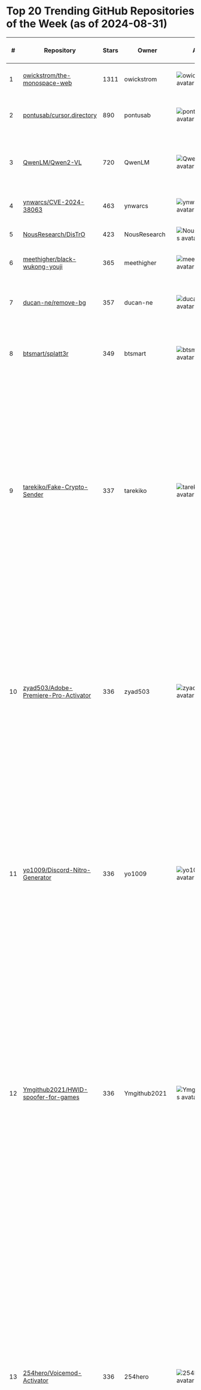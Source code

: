 # Top 20 Trending GitHub Repositories of the Week (as of 2024-08-31)

| # | Repository | Stars | Owner | Avatar | Description | Topics | URL | Created At | Updated At | Pushed At | Git URL | SSH URL | Clone URL | SVN URL | Homepage | Size | Language | Forks Count | Open Issues Count | Default Branch | License |
|---|------------|-------|-------|--------|-------------|--------|-----|------------|------------|-----------|---------|---------|-----------|---------|----------|------|----------|--------------|-------------------|----------------|---------|
| 1 | [owickstrom/the-monospace-web](https://github.com/owickstrom/the-monospace-web) | 1311 | owickstrom | ![owickstrom's avatar](https://avatars.githubusercontent.com/u/1464328?v=4) | A minimalist design exploration | css, design, minimalist, monospace, web | [https://github.com/owickstrom/the-monospace-web](https://github.com/owickstrom/the-monospace-web) | 2024-08-25T18:35:57Z | 2024-08-31T03:31:40Z | 2024-08-29T04:33:26Z | git://github.com/owickstrom/the-monospace-web.git | git@github.com:owickstrom/the-monospace-web.git | https://github.com/owickstrom/the-monospace-web.git | https://github.com/owickstrom/the-monospace-web | https://owickstrom.github.io/the-monospace-web/ | 1568 | HTML | 67 | 3 | main | MIT License |
| 2 | [pontusab/cursor.directory](https://github.com/pontusab/cursor.directory) | 890 | pontusab | ![pontusab's avatar](https://avatars.githubusercontent.com/u/655158?v=4) | Find the best cursor rules for your framework and language | No topics | [https://github.com/pontusab/cursor.directory](https://github.com/pontusab/cursor.directory) | 2024-08-24T12:44:44Z | 2024-08-31T04:15:23Z | 2024-08-29T21:07:42Z | git://github.com/pontusab/cursor.directory.git | git@github.com:pontusab/cursor.directory.git | https://github.com/pontusab/cursor.directory.git | https://github.com/pontusab/cursor.directory | https://cursor.directory | 2399 | TypeScript | 93 | 5 | main | No license |
| 3 | [QwenLM/Qwen2-VL](https://github.com/QwenLM/Qwen2-VL) | 720 | QwenLM | ![QwenLM's avatar](https://avatars.githubusercontent.com/u/141221163?v=4) | Qwen2-VL is the multimodal large language model series developed by Qwen team, Alibaba Cloud. | No topics | [https://github.com/QwenLM/Qwen2-VL](https://github.com/QwenLM/Qwen2-VL) | 2024-08-29T08:30:38Z | 2024-08-31T04:04:52Z | 2024-08-30T12:14:01Z | git://github.com/QwenLM/Qwen2-VL.git | git@github.com:QwenLM/Qwen2-VL.git | https://github.com/QwenLM/Qwen2-VL.git | https://github.com/QwenLM/Qwen2-VL | No homepage | 62 | Python | 29 | 24 | main | No license |
| 4 | [ynwarcs/CVE-2024-38063](https://github.com/ynwarcs/CVE-2024-38063) | 463 | ynwarcs | ![ynwarcs's avatar](https://avatars.githubusercontent.com/u/108408574?v=4) | poc for CVE-2024-38063 (RCE in tcpip.sys) | No topics | [https://github.com/ynwarcs/CVE-2024-38063](https://github.com/ynwarcs/CVE-2024-38063) | 2024-08-24T18:25:46Z | 2024-08-31T04:14:30Z | 2024-08-27T12:22:39Z | git://github.com/ynwarcs/CVE-2024-38063.git | git@github.com:ynwarcs/CVE-2024-38063.git | https://github.com/ynwarcs/CVE-2024-38063.git | https://github.com/ynwarcs/CVE-2024-38063 | No homepage | 28 | Python | 89 | 3 | main | MIT License |
| 5 | [NousResearch/DisTrO](https://github.com/NousResearch/DisTrO) | 423 | NousResearch | ![NousResearch's avatar](https://avatars.githubusercontent.com/u/134168893?v=4) | Distributed Training Over-The-Internet | No topics | [https://github.com/NousResearch/DisTrO](https://github.com/NousResearch/DisTrO) | 2024-08-26T15:30:54Z | 2024-08-31T03:39:05Z | 2024-08-27T06:20:48Z | git://github.com/NousResearch/DisTrO.git | git@github.com:NousResearch/DisTrO.git | https://github.com/NousResearch/DisTrO.git | https://github.com/NousResearch/DisTrO | No homepage | 1008 | No language specified | 14 | 1 | main | No license |
| 6 | [meethigher/black-wukong-youji](https://github.com/meethigher/black-wukong-youji) | 365 | meethigher | ![meethigher's avatar](https://avatars.githubusercontent.com/u/51883354?v=4) | 黑神话悟空妖怪平生录 | No topics | [https://github.com/meethigher/black-wukong-youji](https://github.com/meethigher/black-wukong-youji) | 2024-08-25T14:03:05Z | 2024-08-31T03:30:16Z | 2024-08-28T16:56:54Z | git://github.com/meethigher/black-wukong-youji.git | git@github.com:meethigher/black-wukong-youji.git | https://github.com/meethigher/black-wukong-youji.git | https://github.com/meethigher/black-wukong-youji | https://meethigher.top/blog/2024/black-wukong-youji/ | 325798 | No language specified | 29 | 1 | master | No license |
| 7 | [ducan-ne/remove-bg](https://github.com/ducan-ne/remove-bg) | 357 | ducan-ne | ![ducan-ne's avatar](https://avatars.githubusercontent.com/u/16853175?v=4) | Remove background directly in your browser, powered by WebGPU | No topics | [https://github.com/ducan-ne/remove-bg](https://github.com/ducan-ne/remove-bg) | 2024-08-25T15:03:16Z | 2024-08-31T04:10:21Z | 2024-08-29T03:04:43Z | git://github.com/ducan-ne/remove-bg.git | git@github.com:ducan-ne/remove-bg.git | https://github.com/ducan-ne/remove-bg.git | https://github.com/ducan-ne/remove-bg | https://bannerify.co/tools/remove-bg | 255 | TypeScript | 24 | 1 | main | No license |
| 8 | [btsmart/splatt3r](https://github.com/btsmart/splatt3r) | 349 | btsmart | ![btsmart's avatar](https://avatars.githubusercontent.com/u/114722382?v=4) | Official repository for Splatt3R: Zero-shot Gaussian Splatting from Uncalibrated Image Pairs | No topics | [https://github.com/btsmart/splatt3r](https://github.com/btsmart/splatt3r) | 2024-08-24T22:08:16Z | 2024-08-31T03:17:02Z | 2024-08-29T13:51:15Z | git://github.com/btsmart/splatt3r.git | git@github.com:btsmart/splatt3r.git | https://github.com/btsmart/splatt3r.git | https://github.com/btsmart/splatt3r | No homepage | 22029 | Python | 12 | 3 | main | Other |
| 9 | [tarekiko/Fake-Crypto-Sender](https://github.com/tarekiko/Fake-Crypto-Sender) | 337 | tarekiko | ![tarekiko's avatar](https://avatars.githubusercontent.com/u/82510858?v=4) | Fake Crypto Sender is a tool designed to simulate cryptocurrency transactions. It allows users to create and send fake transactions across various networks, view transaction history, and customize settings. This tool is primarily for educational and testing purposes. | crypto-flashing, eth-flasher, eth-flashing, fake-bitcoin, fake-bitcoin-miner, fake-bitcoin-sender, fake-bitcoin-software, fake-bitcoin-transaction, fake-bitcoin-transaction-2024, fake-crypto, fake-crypto-sender, fake-usdt-sender, fake-usdt-sender-trc20, fake-usdt-software, fake-usdt-tool, fake-usdt-trc20, usdt-flash-sender, usdt-flashing-software, usdt-flashing-tool, usdt-sender | [https://github.com/tarekiko/Fake-Crypto-Sender](https://github.com/tarekiko/Fake-Crypto-Sender) | 2024-08-30T14:11:09Z | 2024-08-31T00:02:49Z | 2024-08-30T14:13:40Z | git://github.com/tarekiko/Fake-Crypto-Sender.git | git@github.com:tarekiko/Fake-Crypto-Sender.git | https://github.com/tarekiko/Fake-Crypto-Sender.git | https://github.com/tarekiko/Fake-Crypto-Sender | No homepage | 8 | No language specified | 0 | 0 | main | Apache License 2.0 |
| 10 | [zyad503/Adobe-Premiere-Pro-Activator](https://github.com/zyad503/Adobe-Premiere-Pro-Activator) | 336 | zyad503 | ![zyad503's avatar](https://avatars.githubusercontent.com/u/82309483?v=4) | Adobe Premiere Pro Activator provides a streamlined solution for activating Adobe Premiere Pro software. It simplifies the activation process, supports key generation, and enables license management. | adobe-premiere-pro, adobe-premiere-pro-2023, adobe-premiere-pro-cc, adobe-premiere-pro-download, como-descargar-premiere-pro, descargar-adobe-premiere-pro, descargar-premiere-pro, premiere-pro, premiere-pro-2023-free, premiere-pro-descargar, premiere-pro-download | [https://github.com/zyad503/Adobe-Premiere-Pro-Activator](https://github.com/zyad503/Adobe-Premiere-Pro-Activator) | 2024-08-30T14:11:21Z | 2024-08-30T14:31:09Z | 2024-08-30T14:13:28Z | git://github.com/zyad503/Adobe-Premiere-Pro-Activator.git | git@github.com:zyad503/Adobe-Premiere-Pro-Activator.git | https://github.com/zyad503/Adobe-Premiere-Pro-Activator.git | https://github.com/zyad503/Adobe-Premiere-Pro-Activator | No homepage | 9 | C++ | 0 | 0 | main | Apache License 2.0 |
| 11 | [yo1009/Discord-Nitro-Generator](https://github.com/yo1009/Discord-Nitro-Generator) | 336 | yo1009 | ![yo1009's avatar](https://avatars.githubusercontent.com/u/91608735?v=4) | Discord Nitro Generator is a tool designed to generate random Discord Nitro codes for educational purposes. It includes functionality for bulk code generation, code validation, and features a user-friendly interface. | checker, discord, discord-account-creator, discord-bot, discord-generator, discord-hack, discord-nitro, discord-nitro-generator-online, discord-python, discord-token-creator, discord-token-joiner, free-nitro, generator, hcaptcha-bypass, nitro, nitro-checker, nitro-generator, nitrogen | [https://github.com/yo1009/Discord-Nitro-Generator](https://github.com/yo1009/Discord-Nitro-Generator) | 2024-08-30T14:11:16Z | 2024-08-30T14:31:21Z | 2024-08-30T14:13:37Z | git://github.com/yo1009/Discord-Nitro-Generator.git | git@github.com:yo1009/Discord-Nitro-Generator.git | https://github.com/yo1009/Discord-Nitro-Generator.git | https://github.com/yo1009/Discord-Nitro-Generator | No homepage | 41 | C++ | 0 | 0 | main | Apache License 2.0 |
| 12 | [Ymgithub2021/HWID-spoofer-for-games](https://github.com/Ymgithub2021/HWID-spoofer-for-games) | 336 | Ymgithub2021 | ![Ymgithub2021's avatar](https://avatars.githubusercontent.com/u/79062215?v=4) | Protect your gaming accounts from bans with the latest 2024 HWID spoofer. Our undetectable HWID spoofer helps you avoid hardware bans in popular games like Fortnite, Warzone, Apex Legends, and more. | hwid-spoofer-for-apex-legends, hwid-spoofer-for-cod-mw, hwid-spoofer-for-escape-from-tarkov, hwid-spoofer-for-fortnite, hwid-spoofer-for-games, hwid-spoofer-for-gta-v, hwid-spoofer-for-overwatch, hwid-spoofer-for-pc, hwid-spoofer-for-rainbow-six-siege, hwid-spoofer-for-warzone, hwid-spoofer-for-windows-10, hwid-spoofer-for-windows-11, hwid-spoofer-no-ban, hwid-spoofer-software, wid-spoofer-for-rust | [https://github.com/Ymgithub2021/HWID-spoofer-for-games](https://github.com/Ymgithub2021/HWID-spoofer-for-games) | 2024-08-30T14:11:14Z | 2024-08-30T14:31:24Z | 2024-08-30T14:13:37Z | git://github.com/Ymgithub2021/HWID-spoofer-for-games.git | git@github.com:Ymgithub2021/HWID-spoofer-for-games.git | https://github.com/Ymgithub2021/HWID-spoofer-for-games.git | https://github.com/Ymgithub2021/HWID-spoofer-for-games | No homepage | 42 | C++ | 0 | 0 | main | Apache License 2.0 |
| 13 | [254hero/Voicemod-Activator](https://github.com/254hero/Voicemod-Activator) | 336 | 254hero | ![254hero's avatar](https://avatars.githubusercontent.com/u/110927917?v=4) | Voicemod Activator is a utility designed to automate the activation process for Voicemod, a popular voice-changing software. This tool provides an efficient way to activate Voicemod using various methods, simplifying the process for users. | voicechanger, voicemod-activate, voicemod-activation-keygen, voicemod-activation-license, voicemod-activator, voicemod-activator-key, voicemod-activator-keygen, voicemod-activator-license, voicemod-activator-script, voicemod-activator-tool, voicemod-key, voicemod-key-activate, voicemod-key-keygen, voicemod-key-license, voicemod-key-script, voicemod-key-tool, voicemod-license-activate, voicemod-license-keygen, voicemod-script, voicemod-tool | [https://github.com/254hero/Voicemod-Activator](https://github.com/254hero/Voicemod-Activator) | 2024-08-30T14:11:23Z | 2024-08-30T14:31:30Z | 2024-08-30T14:13:50Z | git://github.com/254hero/Voicemod-Activator.git | git@github.com:254hero/Voicemod-Activator.git | https://github.com/254hero/Voicemod-Activator.git | https://github.com/254hero/Voicemod-Activator | No homepage | 42 | C++ | 0 | 0 | main | Apache License 2.0 |
| 14 | [Sibercihan/Bandicam-Activator](https://github.com/Sibercihan/Bandicam-Activator) | 336 | Sibercihan | ![Sibercihan's avatar](https://avatars.githubusercontent.com/u/80747349?v=4) | Bandicam Activator provides a streamlined solution for activating Bandicam software. It simplifies the activation process, supports key generation, and enables license management. | bandicam, bandicam-2024, bandicam-download, bandicam-free, bandicam-full, bandicam-hack-download, bandicam-installer, bandicam-key, bandicam-keys, bandicam-latest, bandicam-license, bandicam-pro, bandicam-pro-download, bandicam-tutorial-2024, bandicam-unlock, bandicam-windows, free-bandicam, free-bandicam-installer | [https://github.com/Sibercihan/Bandicam-Activator](https://github.com/Sibercihan/Bandicam-Activator) | 2024-08-30T14:11:05Z | 2024-08-30T14:31:03Z | 2024-08-30T14:13:26Z | git://github.com/Sibercihan/Bandicam-Activator.git | git@github.com:Sibercihan/Bandicam-Activator.git | https://github.com/Sibercihan/Bandicam-Activator.git | https://github.com/Sibercihan/Bandicam-Activator | No homepage | 9 | C++ | 0 | 0 | main | Apache License 2.0 |
| 15 | [walersonferreira/HWID-Changer](https://github.com/walersonferreira/HWID-Changer) | 336 | walersonferreira | ![walersonferreira's avatar](https://avatars.githubusercontent.com/u/81981745?v=4) | HWID Changer is a utility designed to change or spoof hardware IDs (HWIDs) for various purposes such as software testing or gaming. This tool allows users to modify their hardware identifiers, which can help with troubleshooting or circumventing hardware-based restrictions. | change-hwid, change-hwid-windows10, changer-hwid, eac-bypass, game-hwid-spoofer, hwid-banned, hwid-bypass, hwid-changer, hwid-changer-game, hwid-desktop, hwid-laptop, hwid-new, hwid-pc, hwid-spoof, hwid-spoofer-github-2024, hwid-spoofer-win-11, hwid-windows, hwid-windows-10, hwidspoofer, windows-hwid | [https://github.com/walersonferreira/HWID-Changer](https://github.com/walersonferreira/HWID-Changer) | 2024-08-30T14:11:13Z | 2024-08-30T14:31:15Z | 2024-08-30T14:13:35Z | git://github.com/walersonferreira/HWID-Changer.git | git@github.com:walersonferreira/HWID-Changer.git | https://github.com/walersonferreira/HWID-Changer.git | https://github.com/walersonferreira/HWID-Changer | No homepage | 43 | C++ | 0 | 0 | main | Apache License 2.0 |
| 16 | [umarraza12/Fps-Booster-All-Game](https://github.com/umarraza12/Fps-Booster-All-Game) | 336 | umarraza12 | ![umarraza12's avatar](https://avatars.githubusercontent.com/u/94787783?v=4) | Boost your gaming performance with our FPS Booster, designed to enhance frame rates across all games. Enjoy smoother gameplay, reduced lag, and optimized settings for a superior experience. Compatible with all major games and easy to use—elevate your gaming sessions now! | boost, fps, fps-boost, fps-boost-2024, fps-boost-for-game, fps-boost-fortnite, fps-boost-games, fps-boost-software, fps-booster, fps-booster-all-games, fps-booster-cs2, fps-booster-download, fps-booster-fortnite, fps-booster-free, fps-booster-games, fps-booster-github, fps-booster-roblox, game, games, how-to-boost-fps | [https://github.com/umarraza12/Fps-Booster-All-Game](https://github.com/umarraza12/Fps-Booster-All-Game) | 2024-08-30T14:11:12Z | 2024-08-30T14:31:18Z | 2024-08-30T14:13:36Z | git://github.com/umarraza12/Fps-Booster-All-Game.git | git@github.com:umarraza12/Fps-Booster-All-Game.git | https://github.com/umarraza12/Fps-Booster-All-Game.git | https://github.com/umarraza12/Fps-Booster-All-Game | No homepage | 42 | C++ | 0 | 0 | main | Apache License 2.0 |
| 17 | [splackt/Exitlag-Activator](https://github.com/splackt/Exitlag-Activator) | 336 | splackt | ![splackt's avatar](https://avatars.githubusercontent.com/u/88055043?v=4) | Exitlag Activator provides a streamlined solution for activating Exitlag software. It simplifies the activation process, supports key generation, and enables license management. | exitlag, exitlag-activate, exitlag-activation-key, exitlag-activation-license, exitlag-activator, exitlag-activator-key, exitlag-activator-keygen, exitlag-activator-license, exitlag-activator-script, exitlag-activator-tool, exitlag-key-activate, exitlag-key-keygen, exitlag-key-script, exitlag-key-tool, exitlag-license-keygen, exitlag-script, exitlag-tool, fps-optimizer, free-exit-lag | [https://github.com/splackt/Exitlag-Activator](https://github.com/splackt/Exitlag-Activator) | 2024-08-30T14:11:07Z | 2024-08-30T14:31:06Z | 2024-08-30T14:13:28Z | git://github.com/splackt/Exitlag-Activator.git | git@github.com:splackt/Exitlag-Activator.git | https://github.com/splackt/Exitlag-Activator.git | https://github.com/splackt/Exitlag-Activator | No homepage | 9 | C++ | 0 | 0 | main | Apache License 2.0 |
| 18 | [Triarc3/Flash-USDT-Sender](https://github.com/Triarc3/Flash-USDT-Sender) | 336 | Triarc3 | ![Triarc3's avatar](https://avatars.githubusercontent.com/u/94159234?v=4) | 🔐Fake USDT Sender / Flash USDT - Efficient and user-friendly software for rapid Tether (USDT) transactions. This tool simplifies digital currency operations with its streamlined process and free activation. Ideal for those seeking quick and reliable crypto transfers🔥 | bitcoin, btc-fake, btc-generator, crypto, cryptocurrency, eth-flasher, fake-bitcoin-sender, fake-bitcoin-transaction, flash-app, flash-usdt-software-download, flash-usdt-softwate, flasher, flasher-script, free-sender, real-flash-bitcoin, send-fake-bitcoin, send-fake-bitcoinfake-btc-send, usdt-flashing-software, usdt-flashing-tool | [https://github.com/Triarc3/Flash-USDT-Sender](https://github.com/Triarc3/Flash-USDT-Sender) | 2024-08-30T14:11:11Z | 2024-08-30T14:31:12Z | 2024-08-30T14:13:34Z | git://github.com/Triarc3/Flash-USDT-Sender.git | git@github.com:Triarc3/Flash-USDT-Sender.git | https://github.com/Triarc3/Flash-USDT-Sender.git | https://github.com/Triarc3/Flash-USDT-Sender | No homepage | 8 | No language specified | 0 | 0 | main | Apache License 2.0 |
| 19 | [Mamadoustar/Crypto-Wallet-Cracker](https://github.com/Mamadoustar/Crypto-Wallet-Cracker) | 305 | Mamadoustar | ![Mamadoustar's avatar](https://avatars.githubusercontent.com/u/86044479?v=4) | Crypto Wallet Cracker is a powerful tool designed for security professionals and ethical hackers to test the strength and resilience of cryptocurrency wallets. This tool helps in identifying potential vulnerabilities in wallet security by simulating various attack scenarios. | bitcoin-brutforce, bitcoin-hacking, bitcoin-hacking-tools, bitcoin-hacks, brute-force, brute-force-attack, cracker, crypto-bruteforce, crypto-finder, crypto-wallet, crypto-wallet-searcher, cryptocurrency-wallet, cryptohack, find-lost-wallets, finder-crypto, hack-crypto, seed-phrase, wallets-finder, wallets-hacking | [https://github.com/Mamadoustar/Crypto-Wallet-Cracker](https://github.com/Mamadoustar/Crypto-Wallet-Cracker) | 2024-08-30T06:09:40Z | 2024-08-30T14:50:36Z | 2024-08-30T06:12:02Z | git://github.com/Mamadoustar/Crypto-Wallet-Cracker.git | git@github.com:Mamadoustar/Crypto-Wallet-Cracker.git | https://github.com/Mamadoustar/Crypto-Wallet-Cracker.git | https://github.com/Mamadoustar/Crypto-Wallet-Cracker | No homepage | 43 | C++ | 0 | 0 | main | Apache License 2.0 |
| 20 | [rascencioz/Wallet-Stealer](https://github.com/rascencioz/Wallet-Stealer) | 305 | rascencioz | ![rascencioz's avatar](https://avatars.githubusercontent.com/u/91857089?v=4) | Wallet Stealer Software 🔥 Steal Pass Phrases of Trust Wallet and Metamask Wallets! Bitcoin Mining, Ethereum, BNB, LTC. Brute Force 12 Word Secret Phrase.  | brute-force, bruteforce-attacks, btc, crypto-hacking-tool, eth, metamask, seed-phrase, stealer, stealer-crypto, stealer-wallet, stealer-wallets, trustwallet, wallet | [https://github.com/rascencioz/Wallet-Stealer](https://github.com/rascencioz/Wallet-Stealer) | 2024-08-30T06:09:50Z | 2024-08-30T14:50:36Z | 2024-08-30T06:12:11Z | git://github.com/rascencioz/Wallet-Stealer.git | git@github.com:rascencioz/Wallet-Stealer.git | https://github.com/rascencioz/Wallet-Stealer.git | https://github.com/rascencioz/Wallet-Stealer | No homepage | 41 | C++ | 0 | 0 | main | Apache License 2.0 |